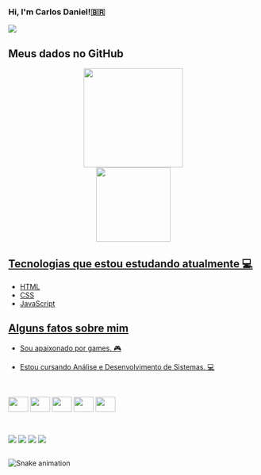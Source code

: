 ### Hi, I'm Carlos Daniel!🇧🇷

<img src="https://mir-s3-cdn-cf.behance.net/project_modules/fs/bbefa799786133.5efa9bf3d1b49.gif" />

## Meus dados no GitHub

<div align="center">
  <a href="https://github.com/CarlosDanniel">
      <img height="200em" src="https://github-readme-stats.vercel.app/api?username=CarlosDanniel&show_icons=true&theme=cobalt&include_all_commits=true&count_private=true"/>
    <div>
      <img height="150em" src="https://github-readme-stats.vercel.app/api/top-langs/?username=CarlosDanniel&layout=compact&langs_count=7&theme=cobalt"/>
    </div>
</div>
  
## Tecnologias que estou estudando atualmente 💻

  - HTML
  - CSS
  - JavaScript

## Alguns fatos sobre mim

- Sou apaixonado por games. 🎮

- Estou cursando Análise e Desenvolvimento de Sistemas. 💻
  
##
  
<div style="display: inline-block"><br/>
  <img align="center" height="30" width="40" src="https://cdn.jsdelivr.net/gh/devicons/devicon/icons/html5/html5-plain-wordmark.svg" />
  <img align="center" height="30" width="40" src="https://cdn.jsdelivr.net/gh/devicons/devicon/icons/css3/css3-plain-wordmark.svg" />
  <img align="center"height="30" width="40" src="https://cdn.jsdelivr.net/gh/devicons/devicon/icons/git/git-original.svg" />
  <img align="center"height="30" width="40" src="https://cdn.jsdelivr.net/gh/devicons/devicon/icons/javascript/javascript-plain.svg" />
  <img align="center" height="30" width="40" src="https://cdn.jsdelivr.net/gh/devicons/devicon/icons/photoshop/photoshop-plain.svg" />
</div>
  
##

  <br/>
<div>
  <a href="https://www.youtube.com/channel/UCt2X57rd05AFiq0Fmyxn7fQ" target="_blank"><img src="https://img.shields.io/badge/YouTube-FF0000?style=for-the-badge&logo=youtube&logoColor=white" target="_blank"></a>
  <a href="https://www.instagram.com/niel_edit/" target="_blank"><img src="https://img.shields.io/badge/-Instagram-%23E4405F?style=for-the-badge&logo=instagram&logoColor=white" target="_blank"></a>
  <a href = "mailto:cp.danniel@gmail.com"><img src="https://img.shields.io/badge/-Gmail-%23333?style=for-the-badge&logo=gmail&logoColor=white" target="_blank"></a>
  <a href="https://www.linkedin.com/in/carlos-daniel-a28b91234/" target="_blank"><img src="https://img.shields.io/badge/-LinkedIn-%230077B5?style=for-the-badge&logo=linkedin&logoColor=white" target="_blank"></a>
</div>
  
##
  
![Snake animation](https://github.com/CarlosDanniel/CarlosDanniel/blob/output/github-contribution-grid-snake.svg)
